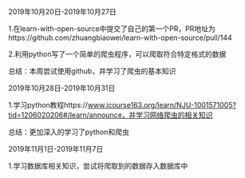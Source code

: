 2019年10月20日-2019年10月27日

  1.在learn-with-open-source中提交了自己的第一个PR，PR地址为https://github.com/zhuangbiaowei/learn-with-open-source/pull/144
  
  2.利用python写了一个简单的爬虫程序，可以爬取符合特定格式的数据
 
 总结：本周尝试使用github，并学习了爬虫的基本知识
 

2019年10月28日-2019年10月31日

  1.学习python教程https://www.icourse163.org/learn/NJU-1001571005?tid=1206020206#/learn/announce，并学习网络爬虫的相关知识
 
 总结：更加深入的学习了python和爬虫
 
2019年11月1日-2019年11月7日

  1.学习数据库相关知识，尝试将爬取到的数据存入数据库中
 




 
